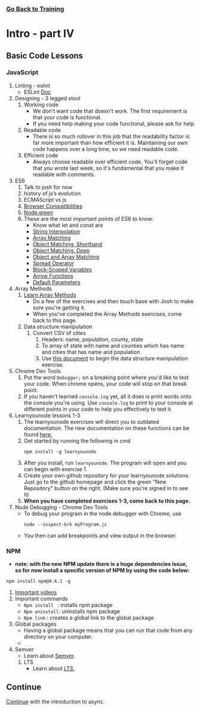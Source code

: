 ### [Go Back to Training](./training.md)

# Intro - part IV

##  Basic Code Lessons
###  JavaScript
1.  Linting - eslint
    * ESLint [Doc](https://eslint.org/docs/user-guide/configuring)
2.  Designing - 3 legged stool
    1.  Working code
        * We don't want code that doesn't work. The first requirement is that your code is functional.
        * If you need help making your code functional, please ask for help
    2.  Readable code
        * There is so much rollover in this job that the readability factor is far more important than how efficient it is. Maintaining our own code happens over a long time, so we need readable code.
    3.  Efficient code
        * Always choose readable over efficient code. You'll forget code that you wrote last week, so it's fundamental that you make it readable with comments.
3.  ES6
    1.  Talk to josh for now
    2.  history of js’s evolution
    1.  ECMAScript vs js
    3.  [Browser Compatibilities](https://kangax.github.io/compat-table/es6/)
    4.  [Node.green](http://node.green/)
    5.  These are the most important points of ES6 to know:
        * Know what let and const are
        * [String Interpolation](http://es6-features.org/#StringInterpolation)
        * [Array Matching](http://es6-features.org/#ArrayMatching)
        * [Object Matching, Shorthand](http://es6-features.org/#ObjectMatchingShorthandNotation)
        * [Object Matching, Deep](http://es6-features.org/#ObjectMatchingDeepMatching)
        * [Object and Array Matching](http://es6-features.org/#ObjectAndArrayMatchingDefaultValues)
        * [Spread Operator](http://es6-features.org/#SpreadOperator)
        * [Block-Scoped Variables](http://es6-features.org/#BlockScopedVariables)
        * [Arrow Functions](http://es6-features.org/#ExpressionBodies)
        * [Default Parameters](http://es6-features.org/#ObjectAndArrayMatchingDefaultValues)
4.  Array Methods
    1.  [Learn Array Methods](https://github.com/byuitechops/Array-functions/blob/master/learn-arrays.markdown)
        * Do a few of the exercises and then touch base with Josh to make sure you're getting it.
        * When you've completed the Array Methods exercises, come back to this page.
    2.  Data structure manipulation
        1.  Convert CSV of cities
            1.  Headers: name, population, county, state
            2.  To array of state with name and counties which has name and cities that has name and population
            3. Use [this document](../Resources/instructions.md) to begin the data structure manipulation exercise. 
2.  Chrome Dev Tools
    1.  Put the word `Debugger;` on a breaking point where you'd like to test your code. When chrome opens, your code will stop on that break point.
    2.  If you haven't learned `console.log` yet, all it does is print words onto the console you're using. Use `console.log` to print to your console at different points in your code to help you effectively to test it.  
2.  Learnyounode lessons 1-3
    1.  The learnyounode exercises will direct you to outdated documentation. The new documentation on these functions can be found [here.](https://nodejs.org/api/synopsis.html)
    2. Get started by running the following in cmd
        ```  
        npm install -g learnyounode
        ```
    3. After you install, run `learnyounode`. The program will open and you can begin with exercise 1.
    4. Create your own github repository for your learnyounode solutions. Just go to the github homepage and click the green "New Repository" button on the right. (Make sure you're signed in to see it)
    4. **When you have completed exercises 1-3, come back to this page.**
3.  Node Debugging - Chrome Dev Tools
    * To debug your program in the node debugger with Chrome, use 
        ```
        node --inspect-brk myProgram.js
        ``` 
    * You then can add breakpoints and view output in the browser.
###  NPM
* **note: with the new NPM update there is a huge dependencies issue, so for now install a specific version of NPM by using the code below:**
```
npm install npm@4.6.1 -g
```
1.  [Important videos](https://docs.npmjs.com/getting-started/what-is-npm)
2.  Important commands
    *  `Npm install ` : installs npm package
    *  `Npm uninstall`: uninstalls npm package
    *  `Npm link` : creates a global link to the global package
3.  Global packages
    * Having a global package means that you can run that code from any directory on your computer. 
    * 
4.  Semver
    * Learn about [Semver](https://docs.npmjs.com/misc/semver).
    1.  LTS
        * Learn about [LTS.](https://nodejs.org/en/blog/release/v8.0.0/#long-term-support)
## Continue
[Continue](./intro2Async.md) with the introduction to async.
